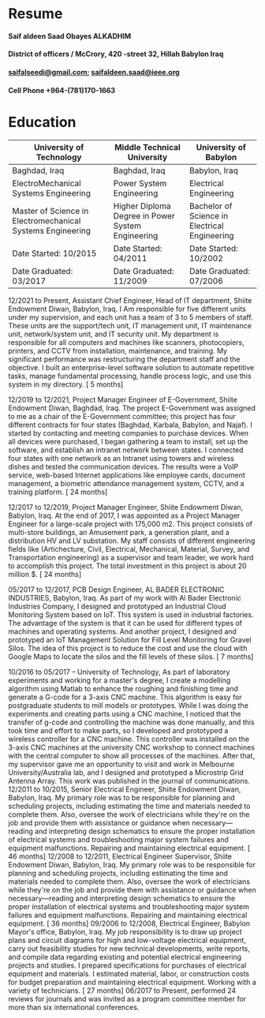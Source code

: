 # Resume 
#### Saif aldeen Saad Obayes ALKADHIM
#### District of officers / McCrory, 420 -street 32, Hillah Babylon Iraq
#### saifalseedi@gmail.com; saifaldeen.saad@ieee.org 
#### Cell Phone +964-(781)170-1663

# Education
| University of Technology |                                                          Middle Technical University |University of Babylon |
| ------------------------ |                                                      ------------------------------- |  ------------------------------- | 
| Baghdad, Iraq                                              |                                      Baghdad, Iraq | Babylon, Iraq |
| ElectroMechanical Systems Engineering                      |                           Power System Engineering | Electrical Engineering |
| Master of Science in Electromechanical Systems Engineering |  Higher Diploma Degree in Power System Engineering | Bachelor of Science in Electrical Engineering |
| Date Started:  10/2015                                     |                             Date Started:  04/2011 | Date Started:  10/2002
| Date Graduated:  03/2017                                   |                           Date Graduated:  11/2009 | Date Graduated:  07/2006 |


12/2021 to Present, Assistant Chief Engineer, Head of IT department, Shiite Endowment Diwan, Babylon, Iraq.
I Am responsible for five different units under my supervision, and each unit has a team of 3 to 5 members of staff. These units are the support/tech unit, IT management unit, IT maintenance unit, network/system unit, and IT security unit. My department is responsible for all computers and machines like scanners, photocopiers, printers, and CCTV from installation, maintenance, and training. My significant performance was restructuring the department staff and the objective. I built an enterprise-level software solution to automate repetitive tasks, manage fundamental processing, handle process logic, and use this system in my directory.
[ 5 months]

12/2019 to 12/2021, Project Manager Engineer of E-Government, Shiite Endowment Diwan, Baghdad, Iraq.
The project E-Government was assigned to me as a chair of the E-Government committee; this project has four different contracts for four states (Baghdad, Karbala, Babylon, and Najaf). I started by contacting and meeting companies to purchase devices. When all devices were purchased, I began gathering a team to install, set up the software, and establish an intranet network between states. I connected four states with one network as an Intranet using towers and wireless dishes and tested the communication devices. The results were a VoIP service, web-based Internet applications like employee cards, document management, a biometric attendance management system, CCTV, and a training platform.
[ 24 months]

12/2017 to 12/2019, Project Manager Engineer, Shiite Endowment Diwan, Babylon, Iraq.
At the end of 2017, I was appointed as a Project Manager Engineer for a large-scale project with 175,000 m2. This project consists of multi-store buildings, an Amusement park, a generation plant, and a distribution HV and LV substation. My staff consists of different engineering fields like (Artichecture, Civil, Electrical, Mechanical, Material, Survey, and Transportation engineering) as a supervisor and team leader, we work hard to accomplish this project. The total investment in this project is about 20 million $. 
[ 24 months]

05/2017 to 12/2017, PCB Design Engineer, AL BADER ELECTRONIC INDUSTRIES, Babylon, Iraq.
As part of my work with Al Bader Electronic Industries Company, I designed and prototyped an Industrial Cloud Monitoring System based on IoT. This system is used in industrial factories. The advantage of the system is that it can be used for different types of machines and operating systems. And another project, I designed and prototyped an IoT Management Solution for Fill Level Monitoring for Gravel Silos. The idea of this project is to reduce the cost and use the cloud with Google Maps to locate the silos and the fill levels of these silos.
[ 7 months]

10/2016 to 05/2017 – University of Technology,  As part of laboratory experiments and working for a master's degree, I create a modelling algorithm using Matlab to enhance the roughing and finishing time and generate a G-code for a 3-axis CNC machine. This algorithm is easy for postgraduate students to mill models or prototypes. While I was doing the experiments and creating parts using a CNC machine, I noticed that the transfer of g-code and controlling the machine was done manually, and this took time and effort to make parts, so I developed and prototyped a wireless controller for a CNC machine. This controller was installed on the 3-axis CNC machines at the university CNC workshop to connect machines with the central computer to show all processes of the machines. 
After that, my supervisor gave me an opportunity to visit and work in Melbourne University/Australia lab, and I designed and prototyped a Microstrip Grid Antenna Array. This work was published in the journal of communications.
12/2011 to 10/2015, Senior Electrical Engineer, Shiite Endowment Diwan, Babylon, Iraq.
My primary role was to be responsible for planning and scheduling projects, including estimating the time and materials needed to complete them. Also, oversee the work of electricians while they're on the job and provide them with assistance or guidance when necessary—reading and interpreting design schematics to ensure the proper installation of electrical systems and troubleshooting major system failures and equipment malfunctions. Repairing and maintaining electrical equipment. [ 46 months]
12/2008 to 12/2011, Electrical Engineer Supervisor, Shiite Endowment Diwan, Babylon, Iraq.
My primary role was to be responsible for planning and scheduling projects, including estimating the time and materials needed to complete them. Also, oversee the work of electricians while they're on the job and provide them with assistance or guidance when necessary—reading and interpreting design schematics to ensure the proper installation of electrical systems and troubleshooting major system failures and equipment malfunctions. Repairing and maintaining electrical equipment. [ 36 months]
09/2006 to 12/2008, Electrical Engineer, Babylon Mayor's office, Babylon, Iraq.
My job responsibility is to draw up project plans and circuit diagrams for high and low-voltage electrical equipment, carry out feasibility studies for new technical developments, write reports, and compile data regarding existing and potential electrical engineering projects and studies. I prepared specifications for purchases of electrical equipment and materials. I estimated material, labor, or construction costs for budget preparation and maintaining electrical equipment. Working with a variety of technicians. [ 27 months]
06/2017 to Present, performed 24 reviews for journals and was invited as a program committee member for more than six international conferences.

 





